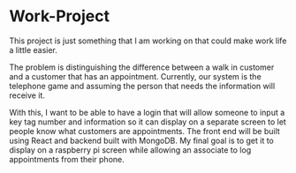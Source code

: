 # Work-Project

This project is just something that I am working on that could make work life a little easier. 

The problem is distinguishing the difference between a walk in customer and a customer that has an appointment.  Currently, our system is the telephone game and assuming the person that needs the information will receive it.

With this, I want to be able to have a login that will allow someone to input a key tag number and information so it can display on a separate screen to let people know what customers are appointments.  The front end will be built using React and backend built with MongoDB.  My final goal is to get it to display on a raspberry pi screen while allowing an associate to log appointments from their phone.
